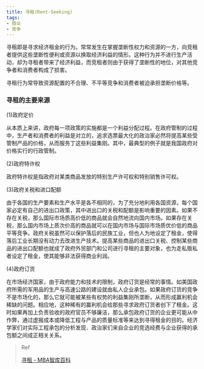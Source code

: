 ```yaml
---
title: 寻租(Rent-Seeking)
tags:
- 商业
- 竞争
---
```


寻租即是寻求经济租金的行为。常常发生在掌握垄断性权力和资源的一方，向竞租者提供这些垄断性便利或资源以换取经济利益的情形。这种行为并不进行生产活动，却为寻租者带来了经济利益，而竞租者则由于获得了垄断性的地位，对其他竞争者和消费者构成了损害。

<!-- more -->

寻租行为常导致资源配置的不合理、不平等竞争和消费者被迫承担垄断价格等。

### 寻租的主要来源

(1)政府定价

从本质上来讲，政府每一项政策的实施都是一个利益分配过程。在政府管制的过程中，生产者和消费者的利益是对立的，追求选票最大化的政治家必然将提高某些受管制产品的价格，从而服务丁这些利益集刚。其中，最典型的例子就是我国政府对价格实行的行政管制。

(2)政府特许权

政府特许权是指政府对某类商品发放的特别生产许可权和特别销售许可权。

(3)政府关税和进口配额

由于各国的生产要素和生产水平是各不相同的，为了充分地利用各国资源，每个国家必定有自己的进出口政策，其中进出口的关税和配额是影响重要的因素。如果不存在关税，那么国际市场质高价低的商品就会自然地流向国内市场。如果存在关税，那么国内市场上质次价高的商品就可以在国内市场与国际市场质优价低的商品平等竞争。政府关税虽然可以保护落后的民族工业，但也人为地设定了租金，使得落后工业长期没有动力去改进生产技术。提高某些商品的进出口关税、控制某些商品的进出口配额也就成了政府外贸部门和公司进行寻租的主要对象，也为走私贩私者设定了租金，使其能够非法获得商业利润。

(4)政府订货

在市场经济国家，由于政府能力和技术的限制，政府订货是经常的事情。如美国政府所需的军用品的生产与高速公路的建设就由私人企业承包。如果政府订货的竞争不是市场化的，那么它就可能被某些有权势的利益集刚所垄断，从而形成赢利机会稀缺的问题。相应地，这种稀有的赢利机会给那些寻求政府订货者创下了租金。这时如果再加上负责验收的政府官员不够廉洁，那么承包政府订货的企业更可能从中作弊，通过虚报成本或降低工程与产品的质量标准等来达到寻得租金的目的。经济学家们对实际工程承包的分析发现．政治家们来自企业的竞选经费与企业获得的承包额之间成正相关关系。

> Ref
> 
> [寻租 - MBA智库百科](http://wiki.mbalib.com/wiki/%E5%AF%BB%E7%A7%9F)
